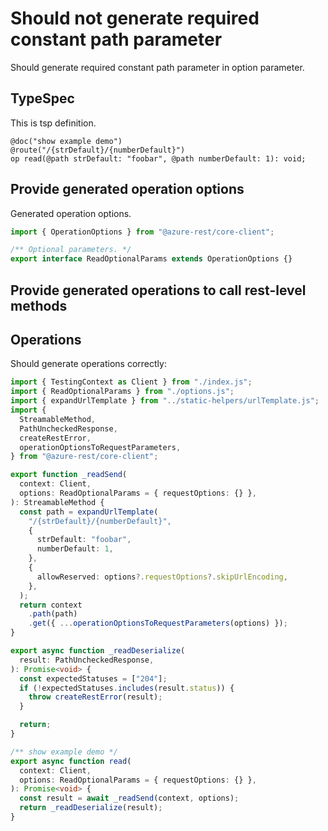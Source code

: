 # Should not generate required constant path parameter

Should generate required constant path parameter in option parameter.

## TypeSpec

This is tsp definition.

```tsp
@doc("show example demo")
@route("/{strDefault}/{numberDefault}")
op read(@path strDefault: "foobar", @path numberDefault: 1): void;
```

## Provide generated operation options

Generated operation options.

```ts models:withOptions
import { OperationOptions } from "@azure-rest/core-client";

/** Optional parameters. */
export interface ReadOptionalParams extends OperationOptions {}
```

## Provide generated operations to call rest-level methods

## Operations

Should generate operations correctly:

```ts operations
import { TestingContext as Client } from "./index.js";
import { ReadOptionalParams } from "./options.js";
import { expandUrlTemplate } from "../static-helpers/urlTemplate.js";
import {
  StreamableMethod,
  PathUncheckedResponse,
  createRestError,
  operationOptionsToRequestParameters,
} from "@azure-rest/core-client";

export function _readSend(
  context: Client,
  options: ReadOptionalParams = { requestOptions: {} },
): StreamableMethod {
  const path = expandUrlTemplate(
    "/{strDefault}/{numberDefault}",
    {
      strDefault: "foobar",
      numberDefault: 1,
    },
    {
      allowReserved: options?.requestOptions?.skipUrlEncoding,
    },
  );
  return context
    .path(path)
    .get({ ...operationOptionsToRequestParameters(options) });
}

export async function _readDeserialize(
  result: PathUncheckedResponse,
): Promise<void> {
  const expectedStatuses = ["204"];
  if (!expectedStatuses.includes(result.status)) {
    throw createRestError(result);
  }

  return;
}

/** show example demo */
export async function read(
  context: Client,
  options: ReadOptionalParams = { requestOptions: {} },
): Promise<void> {
  const result = await _readSend(context, options);
  return _readDeserialize(result);
}
```
